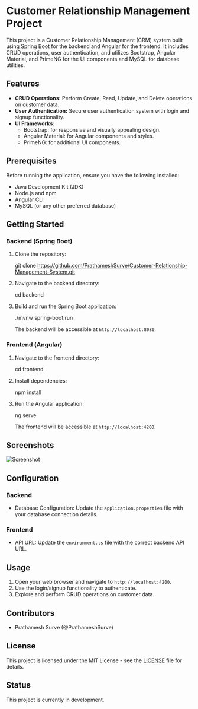 # Customer Relationship Management Project

This project is a Customer Relationship Management (CRM) system built using Spring Boot for the backend and Angular for the frontend. It includes CRUD operations, user authentication, and utilizes Bootstrap, Angular Material, and PrimeNG for the UI components and MySQL for database utilities.

## Features

- **CRUD Operations:** Perform Create, Read, Update, and Delete operations on customer data.
- **User Authentication:** Secure user authentication system with login and signup functionality.
- **UI Frameworks:**
  - Bootstrap: for responsive and visually appealing design.
  - Angular Material: for Angular components and styles.
  - PrimeNG: for additional UI components.

## Prerequisites

Before running the application, ensure you have the following installed:

- Java Development Kit (JDK)
- Node.js and npm
- Angular CLI
- MySQL (or any other preferred database)

## Getting Started

### Backend (Spring Boot)

1. Clone the repository:

    git clone https://github.com/PrathameshSurve/Customer-Relationship-Management-System.git

2. Navigate to the backend directory:

    cd backend

3. Build and run the Spring Boot application:

    ./mvnw spring-boot:run

   The backend will be accessible at `http://localhost:8080`.

### Frontend (Angular)

1. Navigate to the frontend directory:

    cd frontend

2. Install dependencies:

    npm install

3. Run the Angular application:

    ng serve

   The frontend will be accessible at `http://localhost:4200`.

## Screenshots

![Screenshot](screenshots/login.png)

## Configuration

### Backend

- Database Configuration: Update the `application.properties` file with your database connection details.

### Frontend

- API URL: Update the `environment.ts` file with the correct backend API URL.

## Usage

1. Open your web browser and navigate to `http://localhost:4200`.
2. Use the login/signup functionality to authenticate.
3. Explore and perform CRUD operations on customer data.

## Contributors

- Prathamesh Surve (@PrathameshSurve)

## License

This project is licensed under the MIT License - see the [LICENSE](LICENSE) file for details.

## Status

This project is currently in development.

